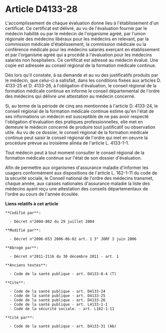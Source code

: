 # Article D4133-28

L'accomplissement de chaque évaluation donne lieu à l'établissement d'un certificat. Ce certificat est délivré, au vu de
l'évaluation fournie par le médecin habilité ou par le médecin de l'organisme agréé, par l'union régionale des médecins
libéraux pour les médecins en relevant, par la commission médicale d'établissement, la commission médicale ou la conférence
médicale pour les médecins salariés exerçant en établissement et par l'organisme agréé qui a procédé à l'évaluation pour les
médecins salariés non hospitaliers. Ce certificat est adressé au médecin évalué. Une copie est adressée au conseil régional
de la formation médicale continue.

Dès lors qu'il constate, à sa demande et au vu des justificatifs produits par le médecin, que celui-ci a satisfait, dans les
conditions fixées aux articles D. 4133-25 et D. 4133-26, à l'obligation d'évaluation, le conseil régional de la formation
médicale continue en informe le conseil départemental de l'ordre des médecins qui délivre une attestation au médecin
concerné.

Si, au terme de la période de cinq ans mentionnée à l'article D. 4133-24, le conseil régional de la formation médicale
continue estime qu'en l'état de ses informations un médecin est susceptible de ne pas avoir respecté l'obligation
d'évaluation des pratiques professionnelles, elle met en demeure le médecin concerné de produire tout justificatif ou
observation utile. Au vu de ce dossier, le conseil régional de la formation médicale continue peut saisir le conseil régional
de l'ordre qui met en oeuvre la procédure prévue au troisième alinéa de l'article L. 4133-1-1.

Tout médecin peut à tout moment consulter le conseil régional de la formation médicale continue sur l'état de son dossier
d'évaluation.

Afin de permettre aux organismes d'assurance maladie d'informer les usagers conformément aux dispositions de l'article L.
162-1-11 du code de la sécurité sociale, le Conseil national de l'ordre des médecins transmet, chaque année, aux caisses
nationales d'assurance maladie la liste des médecins ayant reçu une attestation des conseils départementaux de l'ordre au
cours de l'année écoulée.

**Liens relatifs à cet article**

	**Codifié par**:

	  - Décret n°2004-802 du 29 juillet 2004

	**Modifié par**:

	  - Décret n°2006-653 2006-06-02 art. 1 3° JORF 3 juin 2006

	**Abrogé par**:

	  - Décret n°2011-2116 du 30 décembre 2011 - art. 1

	**Anciens textes**:

	  - Code de la santé publique - art. D4133-0-4 (T)

	**Cite**:

	  - Code de la santé publique - art. D4133-24
	  - Code de la santé publique - art. D4133-25
	  - Code de la santé publique - art. D4133-26
	  - Code de la santé publique - art. L4133-1-1
	  - Code de la sécurité sociale. - art. L162-1-11

	**Cité par**:

	  - Code de la santé publique - art. D4133-31 (Ab)
